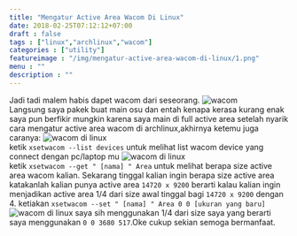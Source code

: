 ```yaml
---
title: "Mengatur Active Area Wacom Di Linux"
date: 2018-02-25T07:12:12+07:00
draft : false
tags : ["linux","archlinux","wacom"]
categories : ["utility"]
featureimage : "/img/mengatur-active-area-wacom-di-linux/1.png"
menu : ""
description : ""
---
```

Jadi tadi malem habis dapet wacom dari seseorang.
![wacom](/img/mengatur-active-area-wacom-di-linux/1.png)  
Langsung saya pakek buat main osu dan entah kenapa kerasa kurang enak saya pun berfikir mungkin karena saya main di full active area setelah nyarik cara mengatur active area wacom di archlinux,akhirnya ketemu juga caranya:
![wacom di linux](/img/mengatur-active-area-wacom-di-linux/2.png)  
ketik `xsetwacom --list devices` untuk melihat list wacom device yang connect dengan pc/laptop mu
![wacom di linux](/img/mengatur-active-area-wacom-di-linux/3.png)  
ketik `xsetwacom --get " [nama] " Area` untuk melihat berapa size active area wacom kalian.
Sekarang tinggal kalian ingin berapa size active area katakanlah kalian punya active area `14720 x 9200` berarti kalau kalian ingin menjadikan active area 1/4 dari size awal tinggal bagi `14720 x 9200` dengan 4.
ketiakan `xsetwacom --set " [nama] " Area 0 0 [ukuran yang baru]`
![wacom di linux](/img/mengatur-active-area-wacom-di-linux/5.png)
saya sih menggunakan 1/4 dari size saya yang berarti saya menggunakan `0 0 3680 517`.Oke cukup sekian semoga bermanfaat.